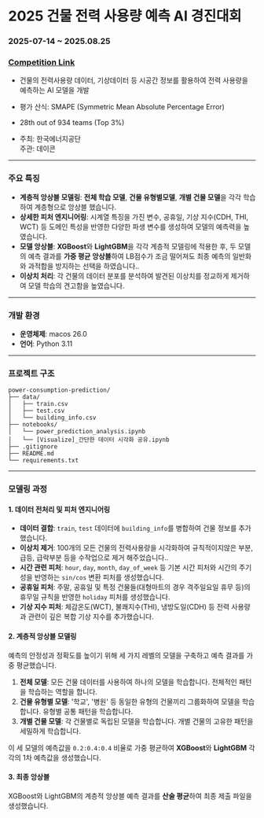 # 2025 건물 전력 사용량 예측 AI 경진대회

### **2025-07-14 ~ 2025.08.25**
### [Competition Link](https://dacon.io/competitions/official/236531/overview/description)
-  건물의 전력사용량 데이터, 기상데이터 등 시공간 정보를 활용하여 전력 사용량을 예측하는 AI 모델을 개발

- 평가 산식: SMAPE (Symmetric Mean Absolute Percentage Error)

- 28th out of 934 teams (Top 3%)

- 주최: 한국에너지공단  
주관: 데이콘
---

### **주요 특징**

- **계층적 앙상블 모델링**: **전체 학습 모델**, **건물 유형별모델**, **개별 건물 모델**을 각각 학습하여 계층형으로 앙상블 했습니다.
- **상세한 피처 엔지니어링**: 시계열 특징을 가진 변수, 공휴일, 기상 지수(CDH, THI, WCT) 등 도메인 특성을 반영한 다양한 파생 변수를 생성하여 모델의 예측력을 높였습니다.
- **모델 앙상블**: **XGBoost**와 **LightGBM**을 각각 계층적 모델링에 적용한 후, 두 모델의 예측 결과를 **가중 평균 앙상블**하여 LB점수가 조금 떨어져도 최종 예측의 일반화와 과적합을 방지하는 선택을 하였습니다..
- **이상치 처리**: 각 건물의 데이터 분포를 분석하여 발견된 이상치를 정교하게 제거하여 모델 학습의 견고함을 높였습니다.

---

### **개발 환경**

- **운영체제**: macos 26.0
- **언어**: Python 3.11

---

### **프로젝트 구조**

```
power-consumption-prediction/
├── data/               
│   ├── train.csv
│   ├── test.csv
│   └── building_info.csv
├── notebooks/           
│   └── power_prediction_analysis.ipynb
│   └── [Visualize]_간단한 데이터 시각화 공유.ipynb
├── .gitignore        
├── README.md           
└── requirements.txt    
```

---

### **모델링 과정**

#### 1. 데이터 전처리 및 피처 엔지니어링

- **데이터 결합**: `train`, `test` 데이터에 `building_info`를 병합하여 건물 정보를 추가했습니다.
- **이상치 제거**: 100개의 모든 건물의 전력사용량을 시각화하여 규칙적이지않은 부분, 급등, 급락부분 등을 수작업으로 제거 해주었습니다..
- **시간 관련 피처**: `hour`, `day`, `month`, `day_of_week` 등 기본 시간 피처와 시간의 주기성을 반영하는 `sin/cos` 변환 피처를 생성했습니다.
- **공휴일 피처**: 주말, 공휴일 및 특정 건물들(대형마트의 경우 격주일요일 휴무 등)의 휴무일 규칙을 반영한 `holiday` 피처를 생성했습니다. 
- **기상 지수 피처**: 체감온도(WCT), 불쾌지수(THI), 냉방도일(CDH) 등 전력 사용량과 관련이 깊은 복합 기상 지수를 추가했습니다.

#### 2. 계층적 앙상블 모델링 

예측의 안정성과 정확도를 높이기 위해 세 가지 레벨의 모델을 구축하고 예측 결과를 가중 평균했습니다.

1.  **전체 모델**: 모든 건물 데이터를 사용하여 하나의 모델을 학습합니다. 전체적인 패턴을 학습하는 역할을 합니다.
2.  **건물 유형별 모델**: '학교', '병원' 등 동일한 유형의 건물끼리 그룹화하여 모델을 학습합니다. 유형별 공통 패턴을 학습합니다.
3.  **개별 건물 모델**: 각 건물별로 독립된 모델을 학습합니다. 개별 건물의 고유한 패턴을 세밀하게 학습합니다.

이 세 모델의 예측값을 `0.2:0.4:0.4` 비율로 가중 평균하여 **XGBoost**와 **LightGBM** 각각의 1차 예측값을 생성했습니다.

#### 3. 최종 앙상블

XGBoost와 LightGBM의 계층적 앙상블 예측 결과를 **산술 평균**하여 최종 제출 파일을 생성했습니다.



